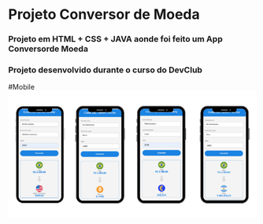 # Projeto Conversor de Moeda
<h3>Projeto em HTML + CSS + JAVA aonde foi feito um App Conversorde Moeda</h3>
<h3>Projeto desenvolvido durante o curso do DevClub</h3>

#Mobile 
<img src="https://github.com/Pedrodouglas83/Projeto-Conversor-de-Moeda/blob/main/assets/mobile.png?raw=true" />
